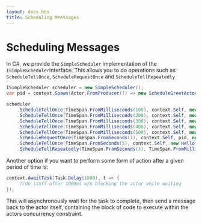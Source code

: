```yaml
---
layout: docs.hbs
title: Scheduling Meessages
---
```


# Scheduling Messages

In C#, we provide the `SimpleScheduler` implementation of the `ISimpleScheduler`interface.
This allows you to do operations such as `ScheduleTellOnce`, `ScheduleRequestOnce` and `ScheduleTellRepeatedly`

```csharp
ISimpleScheduler scheduler = new SimpleScheduler();
var pid = context.Spawn(Actor.FromProducer(() => new ScheduleGreetActor()));

scheduler
    .ScheduleTellOnce(TimeSpan.FromMilliseconds(100), context.Self, new SimpleMessage("test 1"))
    .ScheduleTellOnce(TimeSpan.FromMilliseconds(200), context.Self, new SimpleMessage("test 2"))
    .ScheduleTellOnce(TimeSpan.FromMilliseconds(300), context.Self, new SimpleMessage("test 3"))
    .ScheduleTellOnce(TimeSpan.FromMilliseconds(400), context.Self, new SimpleMessage("test 4"))
    .ScheduleTellOnce(TimeSpan.FromMilliseconds(500), context.Self, new SimpleMessage("test 5"))
    .ScheduleRequestOnce(TimeSpan.FromSeconds(1), context.Self, pid, new Greet("Daniel"))
    .ScheduleTellOnce(TimeSpan.FromSeconds(5), context.Self, new Hello())
    .ScheduleTellRepeatedly(TimeSpan.FromSeconds(3), TimeSpan.FromMilliseconds(500), context.Self, new HickUp(), out timer);
```

Another option if you want to perform some form of action after a given period of time is:

```csharp
context.AwaitTask(Task.Delay(1000), t => {
     //do stuff after 1000ms w/o blocking the actor while waiting
});
```

This will asynchronously wait for the task to complete, then send a message back to the actor itself, containing the 
block of code to execute within the actors concurrency constraint.

